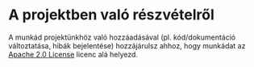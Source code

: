 # A projektben való részvételről

A munkád projektünkhöz való hozzáadásával (pl. kód/dokumentáció változtatása, hibák bejelentése) hozzájárulsz ahhoz, hogy munkádat az [Apache 2.0 License](https://www.apache.org/licenses/LICENSE-2.0) licenc alá helyezd.
